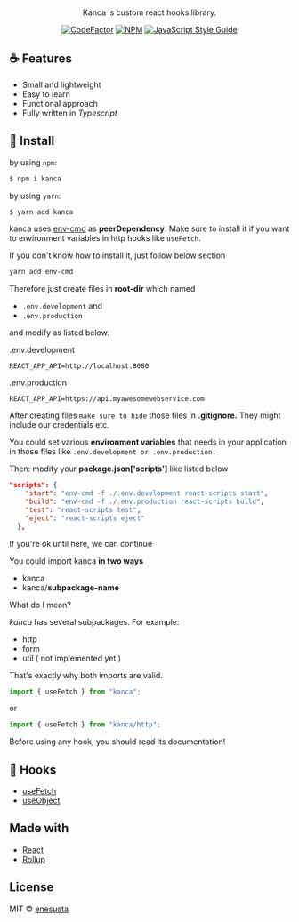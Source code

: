 
<br/>

<div align="center">

 Kanca is custom react hooks library.


[![CodeFactor](https://www.codefactor.io/repository/github/enesusta/kanca/badge)](https://www.codefactor.io/repository/github/enesusta/kanca)
[![NPM](https://img.shields.io/npm/v/kanca.svg)](https://www.npmjs.com/package/kanca) [![JavaScript Style Guide](https://img.shields.io/badge/code_style-standard-brightgreen.svg)](https://standardjs.com)

</div>

## ☕️ Features

* Small and lightweight
* Easy to learn
* Functional approach
* Fully written in *Typescript*


## 🕺 Install

by using `npm`:
```bash
$ npm i kanca
```

by using `yarn`:

```bash
$ yarn add kanca
```

kanca uses [env-cmd](https://www.npmjs.com/package/env-cmd) as **peerDependency**. Make sure to install it if you want to environment variables in http hooks like `useFetch`. 

If you don't know how to install it, just follow below section

```bash
yarn add env-cmd
```

Therefore just create files in **root-dir** which named 
- `.env.development` and
- `.env.production` 
  
and modify as listed below.

.env.development
```env
REACT_APP_API=http://localhost:8080
```

.env.production
```env
REACT_APP_API=https://api.myawesomewebservice.com
```

After creating files `make sure to hide` those files in **.gitignore.** They might include our credentials etc.

You could set various **environment variables** that needs in your application in those files like `.env.development or .env.production.`

Then: modify your **package.json['scripts']** like listed below

```json
"scripts": {
    "start": "env-cmd -f ./.env.development react-scripts start",
    "build": "env-cmd -f ./.env.production react-scripts build",
    "test": "react-scripts test",
    "eject": "react-scripts eject"
  },
```

If you're ok until here, we can continue

You could import kanca **in two ways**

- kanca
- kanca/**subpackage-name**


What do I mean?

*kanca* has several subpackages. For example:

- http
- form
- util ( not implemented yet )

That's exactly why both imports are valid.


```jsx
import { useFetch } from "kanca";
```

or

```jsx
import { useFetch } from "kanca/http";
```


Before using any hook, you should read its documentation!


## 🎨 Hooks

- [useFetch](docs/useFetch.md)
- [useObject](docs/useObject.md)

## Made with

- [React](https://reactjs.org/)
- [Rollup](https://rollupjs.org/guide/en/)


## License

MIT © [enesusta](https://github.com/enesusta)
